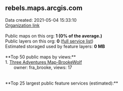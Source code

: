 <h2>rebels.maps.arcgis.com</h2> Data created: 2021-05-04 15:33:10 <br /><a target='new' href='https://rebels.maps.arcgis.com'>Organization link</a><br /><br />Public maps on this org: <b>1 (0% of the average.)</b><br />Public layers on this org: <b>0 </b>(<a target='new' href='https://services.arcgis.com/xZDwzlU1eumvt5Qr/ArcGIS/rest/services'>full service list</a>)<br />Estimated storaged used by feature layers: <b>0 MB</b><br /><br />**Top 50 public maps by views:**<br />  1. <a target='new' href='https://www.arcgis.com/home/item.html?id=2b3a5d1ed448441898d305b473db1465'>Three Adventures Map-BrookeWolf</a> <br />  &nbsp;&nbsp;&nbsp;&nbsp; &nbsp;&nbsp;owner: fra_brooke, views: 17<br /><br /><br />**Top 25 largest public feature services (estimated):**<br />